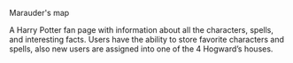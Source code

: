 Marauder's map

A Harry Potter fan page with information about all the characters, spells, and interesting facts.
Users have the ability to store favorite 
characters and spells, also new users are assigned into one of the 4 Hogward’s houses.
